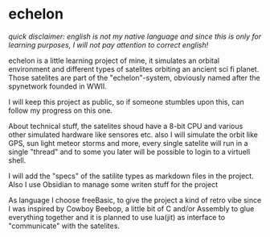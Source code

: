 # echelon

*quick disclaimer: english is not my native language and since this is only for learning purposes, I will not pay attention to correct english!*

echelon is a little learning project of mine, it simulates an orbital environment and different types of satelites orbiting an ancient sci fi planet. Those satelites are part of the "echelon"-system, obviously named after the spynetwork founded in WWII.

I will keep this project as public, so if someone stumbles upon this, can follow my progress on this one. 

About technical stuff, the satelites shoud have a 8-bit CPU and various other simulated hardware like sensores etc. also I will simulate the orbit like GPS, sun light meteor storms and more, every single satelite will run in a single "thread" and to some you later will be possible to login to a virtuell shell. 

I will add the "specs" of the satilite types as markdown files in the project. Also I use Obsidian to manage some writen stuff for the project

As language I choose freeBasic, to give the project a kind of retro vibe since I was inspired by Cowboy Beebop, a little bit of C and/or Assembly to glue everything together and it is planned to use lua(jit) as interface to "communicate" with the satelites.